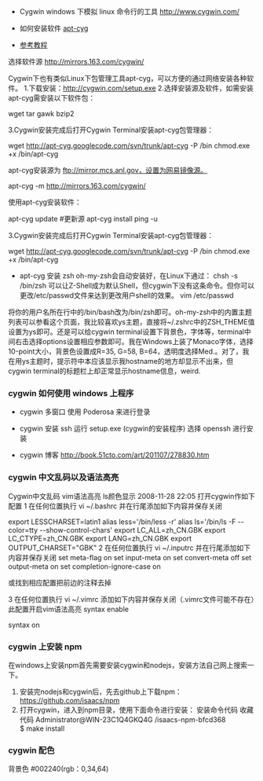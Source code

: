 
- Cygwin
  windows 下模拟 linux 命令行的工具
  http://www.cygwin.com/


- 如何安装软件
[apt-cyg](http://www.cnblogs.com/EasonWu/archive/2012/11/27/git-windows-setup-by-cygwin.html)
- [参考教程](http://www.2cto.com/os/201212/176551.html)


选择软件源
http://mirrors.163.com/cygwin/


Cygwin下也有类似Linux下包管理工具apt-cyg，可以方便的通过网络安装各种软件。
1.下载安装：http://cygwin.com/setup.exe
2.选择安装源及软件，如需安装apt-cyg需安装以下软件包：
 
wget
tar
gawk
bzip2
 
3.Cygwin安装完成后打开Cygwin Terminal安装apt-cyg包管理器：
 
wget http://apt-cyg.googlecode.com/svn/trunk/apt-cyg -P /bin
chmod.exe +x /bin/apt-cyg
  
apt-cyg安装源为 ftp://mirror.mcs.anl.gov，设置为网易镜像源。
 
apt-cyg -m http://mirrors.163.com/cygwin/
 
使用apt-cyg安装软件：
 
apt-cyg update
#更新源
apt-cyg install ping -u


3.Cygwin安装完成后打开Cygwin Terminal安装apt-cyg包管理器：
 
wget http://apt-cyg.googlecode.com/svn/trunk/apt-cyg -P /bin
chmod.exe +x /bin/apt-cyg


- apt-cyg 安装 zsh
oh-my-zsh会自动安装好，在Linux下通过：
chsh -s /bin/zsh
可以让Z-Shell成为默认Shell，但cygwin下没有这条命令。但你可以更改/etc/passwd文件来达到更改用户shell的效果。
vim /etc/passwd

将你的用户名所在行中的/bin/bash改为/bin/zsh即可。oh-my-zsh中的内置主题列表可以参看这个页面，我比较喜欢ys主题，直接将~/.zshrc中的ZSH_THEME值设置为ys即可。还是可以给cygwin terminal设置下背景色，字体等，terminal中间右击选择options设置相应参数即可。我在Windows上装了Monaco字体，选择10-point大小，背景色设置成R=35, G=58, B=64，透明度选择Med.。对了，我在用ys主题时，提示符中本应该显示我hostname的地方却显示不出来，但cygwin terminal的标题栏上却正常显示hostname信息，weird.


### cygwin 如何使用 windows 上程序


- cygwin 多窗口
使用 Poderosa 来进行登录

- cygwin 安装 ssh
运行 setup.exe (cygwin的安装程序)
选择 openssh 进行安装


- cygwin 博客
  http://book.51cto.com/art/201107/278830.htm




### cygwin 中文乱码以及语法高亮
Cygwin中文乱码 vim语法高亮 ls颜色显示
2008-11-28 22:05
打开cygwin作如下配置
1 在任何位置执行 vi ~/.bashrc 并在行尾添加如下内容并保存关闭

export LESSCHARSET=latin1
alias less='/bin/less -r'
alias ls='/bin/ls -F --color=tty --show-control-chars'
export LC_ALL=zh_CN.GBK
export LC_CTYPE=zh_CN.GBK
export LANG=zh_CN.GBK
export OUTPUT_CHARSET="GBK"
2 在任何位置执行 vi ~/.inputrc 并在行尾添加如下内容并保存关闭
set meta-flag on
set input-meta on
set convert-meta off
set output-meta on
set completion-ignore-case on

或找到相应配置把前边的注释去掉

3 在任何位置执行 vi ~/.vimrc 添加如下内容并保存关闭（.vimrc文件可能不存在）此配置开启vim语法高亮
syntax enable

syntax on


### cygwin 上安装  npm
在windows上安装npm首先需要安装cygwin和nodejs，安装方法自己网上搜索一下。 

1. 安装完nodejs和cygwin后，先去github上下载npm：https://github.com/isaacs/npm 
2. 打开cygwin，进入到npm目录，使用下面命令进行安装： 
安装命令代码  收藏代码
Administrator@WIN-23C1Q4GKQ4G /isaacs-npm-bfcd368  
$ make install  


### cygwin 配色
背景色 #002240(rgb：0,34,64)
